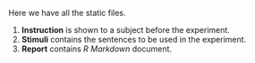 Here we have all the static files. 

1. **Instruction** is shown to a subject before the experiment. 
2. **Stimuli** contains the sentences to be used in the experiment.
3. **Report** contains *R Markdown* document.